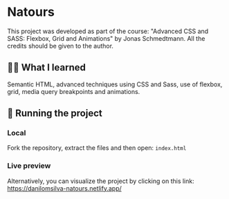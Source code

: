 # Natours

This project was developed as part of the course: "Advanced CSS and SASS: Flexbox, Grid and Animations" by Jonas Schmedtmann. All the credits should be given to the author.

## 👨‍💻 What I learned

Semantic HTML, advanced techniques using CSS and Sass, use of flexbox, grid, media query breakpoints and animations.

## 📂 Running the project

### Local
Fork the repository, extract the files and then open: `index.html`

### Live preview
Alternatively, you can visualize the project by clicking on this link: https://danilomsilva-natours.netlify.app/ 
